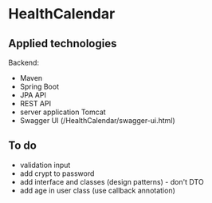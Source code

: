 # HealthCalendar

## Applied technologies
Backend:
- Maven
- Spring Boot
- JPA API
- REST API
- server application Tomcat
- Swagger UI (/HealthCalendar/swagger-ui.html)

## To do
- validation input
- add crypt to password 
- add interface and classes (design patterns) - don't DTO
- add age in user class (use callback annotation)